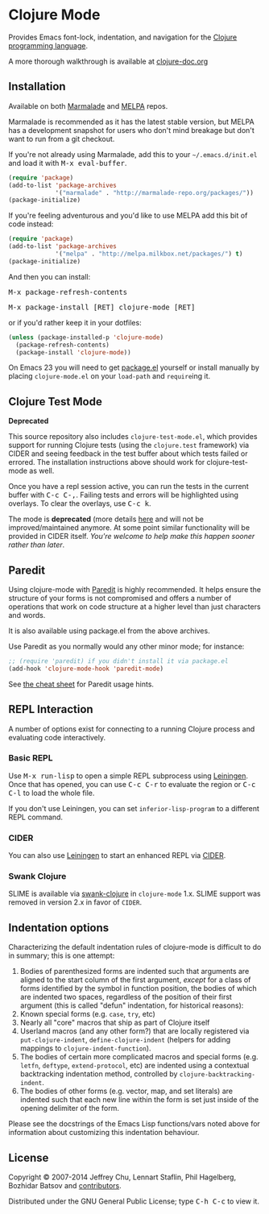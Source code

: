 # Clojure Mode

Provides Emacs font-lock, indentation, and navigation for the
[Clojure programming language](http://clojure.org).

A more thorough walkthrough is available at [clojure-doc.org](http://clojure-doc.org/articles/tutorials/emacs.html)

## Installation

Available on both [Marmalade](http://marmalade-repo.org/packages/clojure-mode) and
[MELPA](http://melpa.milkbox.net) repos.

Marmalade is recommended as it has the latest stable version, but
MELPA has a development snapshot for users who don't mind breakage but
don't want to run from a git checkout.

If you're not already using Marmalade, add this to your
`~/.emacs.d/init.el` and load it with <kbd>M-x eval-buffer</kbd>.

```el
(require 'package)
(add-to-list 'package-archives
             '("marmalade" . "http://marmalade-repo.org/packages/"))
(package-initialize)
```

If you're feeling adventurous and you'd like to use MELPA add this bit
of code instead:

```el
(require 'package)
(add-to-list 'package-archives
             '("melpa" . "http://melpa.milkbox.net/packages/") t)
(package-initialize)
```

And then you can install:

<kbd>M-x package-refresh-contents</kbd>

<kbd>M-x package-install [RET] clojure-mode [RET]</kbd>

or if you'd rather keep it in your dotfiles:

```el
(unless (package-installed-p 'clojure-mode)
  (package-refresh-contents)
  (package-install 'clojure-mode))
```

On Emacs 23 you will need to get [package.el](http://bit.ly/pkg-el23)
yourself or install manually by placing `clojure-mode.el` on your `load-path`
and `require`ing it.

## Clojure Test Mode

**Deprecated**

This source repository also includes `clojure-test-mode.el`, which
provides support for running Clojure tests (using the `clojure.test`
framework) via CIDER and seeing feedback in the test buffer about
which tests failed or errored. The installation instructions above
should work for clojure-test-mode as well.

Once you have a repl session active, you can run the tests in the
current buffer with <kbd>C-c C-,</kbd>. Failing tests and errors will be
highlighted using overlays. To clear the overlays, use <kbd>C-c k</kbd>.

The mode is **deprecated** (more details
[here](https://github.com/clojure-emacs/clojure-mode/issues/214) and
will not be improved/maintained anymore. At some point similar functionality will be
provided in CIDER itself. _You're welcome to help make this happen sooner rather than later_.

## Paredit

Using clojure-mode with
[Paredit](http://mumble.net/~campbell/emacs/paredit.el) is highly
recommended. It helps ensure the structure of your forms is not
compromised and offers a number of operations that work on code
structure at a higher level than just characters and words.

It is also available using package.el from the above archives.

Use Paredit as you normally would any other minor mode; for instance:

```el
;; (require 'paredit) if you didn't install it via package.el
(add-hook 'clojure-mode-hook 'paredit-mode)
```

See [the cheat sheet](http://www.emacswiki.org/emacs/PareditCheatsheet)
for Paredit usage hints.

## REPL Interaction

A number of options exist for connecting to a running Clojure process
and evaluating code interactively.

### Basic REPL

Use <kbd>M-x run-lisp</kbd> to open a simple REPL subprocess using
[Leiningen](http://github.com/technomancy/leiningen). Once that has
opened, you can use <kbd>C-c C-r</kbd> to evaluate the region or
<kbd>C-c C-l</kbd> to load the whole file.

If you don't use Leiningen, you can set `inferior-lisp-program` to
a different REPL command.

### CIDER

You can also use [Leiningen](http://leiningen.org) to start an
enhanced REPL via [CIDER](https://github.com/clojure-emacs/cider).

### Swank Clojure

SLIME is available via
[swank-clojure](http://github.com/technomancy/swank-clojure) in `clojure-mode` 1.x.
SLIME support was removed in version 2.x in favor of `CIDER`.

## Indentation options

Characterizing the default indentation rules of clojure-mode is difficult to do
in summary; this is one attempt:

1. Bodies of parenthesized forms are indented such that arguments are aligned to
  the start column of the first argument, _except_ for a class of forms
  identified by the symbol in function position, the bodies of which are
  indented two spaces, regardless of the position of their first argument (this
  is called "defun" indentation, for historical reasons):
  1. Known special forms (e.g. `case`, `try`, etc)
  2. Nearly all "core" macros that ship as part of Clojure itself
  3. Userland macros (and any other form?) that are locally registered via
  `put-clojure-indent`, `define-clojure-indent` (helpers for adding mappings to
  `clojure-indent-function`).
2. The bodies of certain more complicated macros and special forms
  (e.g. `letfn`, `deftype`, `extend-protocol`, etc) are indented using a
  contextual backtracking indentation method, controlled by
  `clojure-backtracking-indent`.
3. The bodies of other forms (e.g. vector, map, and set literals) are indented
  such that each new line within the form is set just inside of the opening
  delimiter of the form.

Please see the docstrings of the Emacs Lisp functions/vars noted above for
information about customizing this indentation behaviour.

## License

Copyright © 2007-2014 Jeffrey Chu, Lennart Staflin, Phil Hagelberg, Bozhidar Batsov
and [contributors](https://github.com/clojure-emacs/clojure-mode/contributors).

Distributed under the GNU General Public License; type <kbd>C-h C-c</kbd> to view it.

